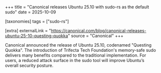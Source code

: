 +++
title = "Canonical releases Ubuntu 25.10 with sudo-rs as the default sudo"
date = 2025-10-09

[taxonomies]
tags = ["sudo-rs"]

[extra]
externalLink = "https://canonical.com/blog/canonical-releases-ubuntu-25-10-questing-quokka"
source = "Canonical"
+++

Canonical announced the release of Ubuntu 25.10, codenamed "Questing Quokka". The introduction of Trifecta Tech Foundation's memory-safe sudo delivers many benefits compared to the traditional implementation. For users, a reduced attack surface in the sudo tool will improve Ubuntu’s overall security posture.

<!-- more -->